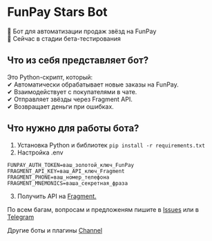 # FunPay Stars Bot
🚀 Бот для автоматизации продаж звёзд на FunPay  
📌 Сейчас в стадии бета-тестирования
      
      
## Что из себя представляет бот?  
Это Python-скрипт, который:  
✔ Автоматически обрабатывает новые заказы на FunPay.  
✔ Взаимодействует с покупателями в чате.  
✔ Отправляет звёзды через Fragment API.  
✔ Возвращает деньги при ошибках.  
  
## Что нужно для работы бота?  
1. Установка Python и библиотек
```pip install -r requirements.txt```
2. Настройка .env
```
FUNPAY_AUTH_TOKEN=ваш_золотой_ключ_FunPay  
FRAGMENT_API_KEY=ваш_API_ключ_Fragment  
FRAGMENT_PHONE=ваш_номер_телефона  
FRAGMENT_MNEMONICS=ваша_секретная_фраза
```
3. Получить API на [Fragment.](https://fragment-api.com/)
   
По всем багам, вопросам и предложеням пишите в [Issues](https://github.com/tinechelovec/Funpay-Telegram-Stars/issues) или в [Telegram](https://t.me/tinechelovec)

Другие боты и плагины [Channel](https://t.me/by_thc)

